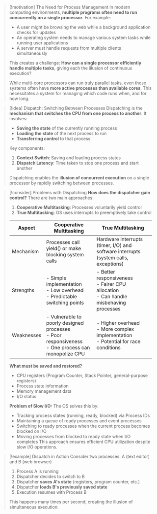 > [!motivation] The Need for Process Management
> In modern computing environments, **multiple programs often need to run concurrently on a single processor**. For example:
> - A user might be browsing the web while a background application checks for updates
> - An operating system needs to manage various system tasks while running user applications
> - A server must handle requests from multiple clients simultaneously
> 
> This creates a challenge: **How can a single processor efficiently handle multiple tasks**, giving each the illusion of continuous execution? 
> 
> While multi-core processors can run truly parallel tasks, even these systems often have **more active processes than available cores**. This necessitates a system for managing which code runs when, and for how long.

> [!idea] Dispatch: Switching Between Processes
> Dispatching is the **mechanism that switches the CPU from one process to another**. It involves:
> 
> - **Saving the state** of the currently running process
> - **Loading the state** of the next process to run
> - **Transferring control** to that process
> 
> Key components:
> 1. **Context Switch**: Saving and loading process states
> 2. **Dispatch Latency**: Time taken to stop one process and start another
> 
> Dispatching enables the **illusion of concurrent execution** on a single processor by rapidly switching between processes.

> [!consider] Problems with Dispatching
> **How does the dispatcher gain control?**
> There are two main approaches:
> 
> 1. **Cooperative Multitasking**: Processes voluntarily yield control
> 2. **True Multitasking**: OS uses interrupts to preemptively take control
> 
> | Aspect | Cooperative Multitasking | True Multitasking |
> |--------|--------------------------|-------------------|
> | Mechanism | Processes call yield() or make blocking system calls | Hardware interrupts (timer, I/O) and software interrupts (system calls, exceptions) |
> | Strengths | - Simple implementation<br>- Low overhead<br>- Predictable switching points | - Better responsiveness<br>- Fairer CPU allocation<br>- Can handle misbehaving processes |
> | Weaknesses | - Vulnerable to poorly designed processes<br>- Poor responsiveness<br>- One process can monopolize CPU | - Higher overhead<br>- More complex implementation<br>- Potential for race conditions |
> 
> **What must be saved and restored?**
> - CPU registers (Program Counter, Stack Pointer, general-purpose registers)
> - Process state information
> - Memory management data
> - I/O status
> 
> **Problem of Slow I/O:**
> The OS solves this by:
> - Tracking process states (running, ready, blocked) via Process IDs
> - Maintaining a queue of ready processes and event processes
> - Switching to ready processes when the current process becomes blocked on I/O
> - Moving processes from blocked to ready state when I/O completes
> This approach ensures efficient CPU utilization despite slow I/O operations.

> [!example] Dispatch in Action
> Consider two processes: A (text editor) and B (web browser)
> 
> 1. Process A is running
> 2. Dispatcher decides to switch to B
> 3. Dispatcher **saves A's state** (registers, program counter, etc.)
> 4. Dispatcher **loads B's previously saved state**
> 5. Execution resumes with Process B
> 
> This happens many times per second, creating the illusion of simultaneous execution.
